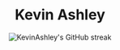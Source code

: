 <h1 align="center">Kevin Ashley</h1>

<div align="center">
    <img 
        src="https://github-readme-streak-stats.herokuapp.com/?user=KevinAshley&theme=github-dark" 
        alt="KevinAshley's GitHub streak"
    />
</div>
